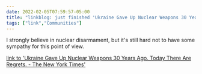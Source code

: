 ```yaml
---
date: 2022-02-05T07:59:57-05:00
title: "linkblog: just finished 'Ukraine Gave Up Nuclear Weapons 30 Years Ago. Today There Are Regrets. - The New York Times'"
tags: ["link","Communities"]
---
```

I strongly believe in nuclear disarmament, but it's still hard not to have some sympathy for this point of view.
 
[link to 'Ukraine Gave Up Nuclear Weapons 30 Years Ago. Today There Are Regrets. - The New York Times'](https://www.nytimes.com/2022/02/05/science/ukraine-nuclear-weapons.html)
